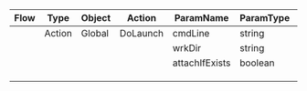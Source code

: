 
| Flow | Type   | Object | Action   | ParamName      | ParamType | ParamValue |
| ---- | ------ | ------ | -------- | -------------- | --------- | ---------- |
|      | Action | Global | DoLaunch | cmdLine        | string    |            |
|      |        |        |          | wrkDir         | string    |            |
|      |        |        |          | attachIfExists | boolean   |            |
|      |        |        |          |                |           |            |
|      |        |        |          |                |           |            |
|      |        |        |          |                |           |            |
